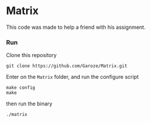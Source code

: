 # Matrix

This code was made to help a friend with his assignment.

### Run

Clone this repository

```
git clone https://github.com/Garoze/Matrix.git
```
Enter on the `Matrix` folder, and run the configure script
```
make config
make
``` 
then run the binary
```
./matrix
```

